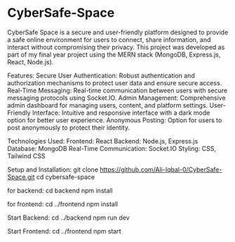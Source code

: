 # CyberSafe-Space
CyberSafe Space is a secure and user-friendly platform designed to provide a safe online environment for users to connect, share information, and interact without compromising their privacy. This project was developed as part of my final year project using the MERN stack (MongoDB, Express.js, React, Node.js).

Features:
Secure User Authentication: Robust authentication and authorization mechanisms to protect user data and ensure secure access.
Real-Time Messaging: Real-time communication between users with secure messaging protocols using Socket.IO.
Admin Management: Comprehensive admin dashboard for managing users, content, and platform settings.
User-Friendly Interface: Intuitive and responsive interface with a dark mode option for better user experience.
Anonymous Posting: Option for users to post anonymously to protect their identity.

Technologies Used:
Frontend: React
Backend: Node.js, Express.js
Database: MongoDB
Real-Time Communication: Socket.IO
Styling: CSS, Tailwind CSS

Setup and Installation:
git clone https://github.com/Ali-Iqbal-0/CyberSafe-Space.git
cd cybersafe-space

for backend:
cd backend
npm install

for frontend:
cd ../frontend
npm install

Start Backend:
cd ../backend
npm run dev

Start Frontend:
cd ../frontend
npm start


